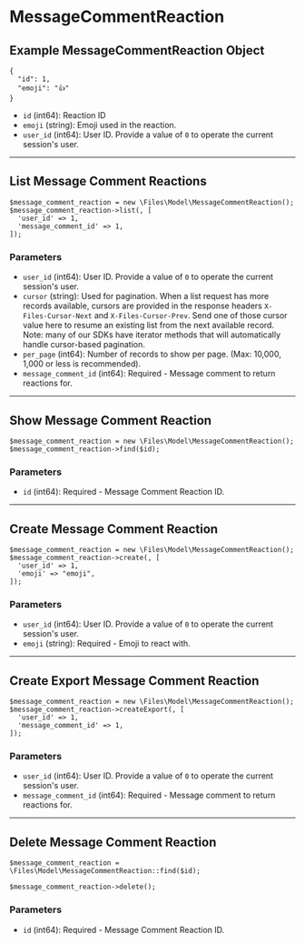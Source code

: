 # MessageCommentReaction

## Example MessageCommentReaction Object

```
{
  "id": 1,
  "emoji": "👍"
}
```

* `id` (int64): Reaction ID
* `emoji` (string): Emoji used in the reaction.
* `user_id` (int64): User ID.  Provide a value of `0` to operate the current session's user.

---

## List Message Comment Reactions

```
$message_comment_reaction = new \Files\Model\MessageCommentReaction();
$message_comment_reaction->list(, [
  'user_id' => 1,
  'message_comment_id' => 1,
]);
```


### Parameters

* `user_id` (int64): User ID.  Provide a value of `0` to operate the current session's user.
* `cursor` (string): Used for pagination.  When a list request has more records available, cursors are provided in the response headers `X-Files-Cursor-Next` and `X-Files-Cursor-Prev`.  Send one of those cursor value here to resume an existing list from the next available record.  Note: many of our SDKs have iterator methods that will automatically handle cursor-based pagination.
* `per_page` (int64): Number of records to show per page.  (Max: 10,000, 1,000 or less is recommended).
* `message_comment_id` (int64): Required - Message comment to return reactions for.

---

## Show Message Comment Reaction

```
$message_comment_reaction = new \Files\Model\MessageCommentReaction();
$message_comment_reaction->find($id);
```


### Parameters

* `id` (int64): Required - Message Comment Reaction ID.

---

## Create Message Comment Reaction

```
$message_comment_reaction = new \Files\Model\MessageCommentReaction();
$message_comment_reaction->create(, [
  'user_id' => 1,
  'emoji' => "emoji",
]);
```


### Parameters

* `user_id` (int64): User ID.  Provide a value of `0` to operate the current session's user.
* `emoji` (string): Required - Emoji to react with.

---

## Create Export Message Comment Reaction

```
$message_comment_reaction = new \Files\Model\MessageCommentReaction();
$message_comment_reaction->createExport(, [
  'user_id' => 1,
  'message_comment_id' => 1,
]);
```


### Parameters

* `user_id` (int64): User ID.  Provide a value of `0` to operate the current session's user.
* `message_comment_id` (int64): Required - Message comment to return reactions for.

---

## Delete Message Comment Reaction

```
$message_comment_reaction = \Files\Model\MessageCommentReaction::find($id);

$message_comment_reaction->delete();
```

### Parameters

* `id` (int64): Required - Message Comment Reaction ID.

